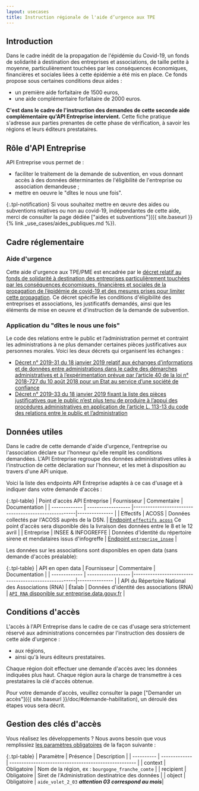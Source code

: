 ```yaml
---
layout: usecases
title: Instruction régionale de l'aide d’urgence aux TPE
---
```


## Introduction

Dans le cadre inédit de la propagation de l'épidémie du Covid-19, un fonds de solidarité à destination des entreprises et associations, de taille petite à moyenne, particulièrement touchées par les conséquences économiques, financières et sociales liées à cette épidémie a été mis en place.
Ce fonds propose sous certaines conditions deux aides :
- un première aide forfaitaire de 1500 euros,
- une aide complémentaire forfaitaire de 2000 euros.

**C'est dans le cadre de l'instruction des demandes de cette seconde aide complémentaire qu'API Entreprise intervient.**
Cette fiche pratique s'adresse aux parties prenantes de cette phase de vérification, à savoir les régions et leurs éditeurs prestataires.

## Rôle d'API Entreprise

API Entreprise vous permet de :
- faciliter le traitement de la demande de subvention, en vous donnant accès à des données déterminantes de l'éligibilité de l'entreprise ou association demandeuse ;
- mettre en oeuvre le "dîtes le nous une fois".

{:.tpl-notification}
Si vous souhaitez mettre en œuvre des aides ou subventions relatives ou non au covid-19, indépendantes de cette aide, merci de consulter la page dédiée ["aides et subventions"]({{ site.baseurl }}{% link _use_cases/aides_publiques.md %}).

## Cadre réglementaire

### Aide d'urgence
Cette aide d'urgence aux TPE/PME est encadrée par le [décret relatif au fonds de solidarité à destination des entreprises particulièrement touchées par les conséquences économiques, financières et sociales de la propagation de l’épidémie de covid-19 et des mesures prises pour limiter cette propagation](https://www.legifrance.gouv.fr/eli/decret/2020/3/30/2020-371/jo/texte). Ce décret spécifie les conditions d'éligibilité des entreprises et associations, les justificatifs demandés, ainsi que les éléments de mise en oeuvre et d'instruction de la demande de subvention.

### Application du "dîtes le nous une fois"
Le code des relations entre le public et l’administration permet et contraint les administrations à ne plus demander certaines pièces justificatives aux personnes morales.
Voici les deux décrets qui organisent les échanges :
- [Décret n° 2019-31 du 18 janvier 2019 relatif aux échanges d’informations et de données entre administrations dans le cadre des démarches administratives et à l’expérimentation prévue par l’article 40 de la loi n° 2018-727 du 10 août 2018 pour un Etat au service d’une société de confiance](https://www.legifrance.gouv.fr/affichTexte.do?cidTexte=JORFTEXT000038029589&categorieLien=id)
- [Décret n° 2019-33 du 18 janvier 2019 fixant la liste des pièces justificatives que le public n’est plus tenu de produire à l’appui des procédures administratives en application de l’article L. 113-13 du code des relations entre le public et l’administration](https://www.legifrance.gouv.fr/affichTexte.do?cidTexte=JORFTEXT000038029642&categorieLien=id)

## Données utiles

Dans le cadre de cette demande d'aide d'urgence, l'entreprise ou l'association déclare sur l'honneur qu'elle remplit les conditions demandées.
L'API Entreprise regroupe des données administratives utiles à l'instruction de cette déclaration sur l'honneur, et les met à disposition au travers d'une API unique.

Voici la liste des endpoints API Entreprise adaptés à ce cas d'usage et à indiquer dans votre demande d'accès :

{:.tpl-table}
| Point d'accès API Entreprise | Fournisseur        | Commentaire                                          | Documentation |
| -------------    | ------------------ |------------------------------------------------------|--------------- |
| Effectifs     | ACOSS              | Données collectés par l'ACOSS auprès de la DSN.      | [Endpoint `effectifs acoss`](https://doc.entreprise.api.gouv.fr/#effectifs-acoss) Ce point d'accès sera disponible dès la livraison des données entre le 8 et le 12 avril                                                                                             |
| Entreprise    | INSEE & INFOGREFFE | Données d'identité du répertoire sirene et mendataires issus d'infogreffe  | [Endpoint `entreprise_insee`](https://doc.entreprise.api.gouv.fr/?json#entreprises)                                                                                   |

Les données sur les associations sont disponibles en open data (sans demande d'accès préalable):

{:.tpl-table}
| API en open data | Fournisseur        | Commentaire                                          | Documentation |
| -------------    | ------------------ |------------------------------------------------------|--------------- |
| API du Répertoire National des Associations (RNA)      | Étalab             | Données d'identité des associations (RNA)            | [`API RNA` disponible sur entreprise.data.gouv.fr](https://entreprise.data.gouv.fr/api_doc_rna)                                                                                |

## Conditions d'accès

L'accès à l'API Entreprise dans le cadre de ce cas d'usage sera strictement réservé aux administrations concernées par l'instruction des dossiers de cette aide d'urgence :
- aux régions,
- ainsi qu'à leurs éditeurs prestataires.

Chaque région doit effectuer une demande d'accès avec les données indiquées plus haut. Chaque région aura la charge de transmettre à ces prestataires la clé d'accès obtenue.

Pour votre demande d'accès, veuillez consulter la page ["Demander un accès"]({{ site.baseurl }}/doc/#demande-habilitation), un déroulé des étapes vous sera décrit.

## Gestion des clés d'accès

Vous réalisez les développements ?
Nous avons besoin que vous remplissiez [les paramètres obligatoires](https://doc.entreprise.api.gouv.fr/?json#param-tres-obligatoires) de la façon suivante :

{:.tpl-table}
| Paramètre   | Présence      | Description                                           |
| ----------  | ------------- | ----------------------------------------------------- |
| context     | Obligatoire   | Nom de la région, ex : `bourgogne_franche_comte`      |
| recipient   | Obligatoire   | Siret de l'Administration destinatrice des données    |
| object      | Obligatoire   | `aide_volet_2_03` ***attention 03 correspond au mois***|
